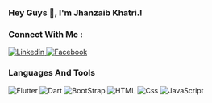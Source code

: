 ### Hey Guys 👋, I'm Jhanzaib Khatri.!

### Connect With Me :
<a href="https://www.linkedin.com/in/jhanzaib-khatri-054122223/">
  <img
    alt="Linkedin"
    src="https://img.shields.io/badge/linkedin-0077B5?logo=linkedin&logoColor=white&style=for-the-badge"
  />
</a>

<a href="https://www.facebook.com/jhanzaib.khatri1999">
  <img
    alt="Facebook"
    src="https://img.shields.io/badge/Facebook-1877F2?logo=Facebook&logoColor=white&style=for-the-badge"
  />
</a>

### Languages And Tools
<p>
<img alt="Flutter" src="https://img.shields.io/badge/Flutter-02569B?logo=Flutter&logoColor=white&style=for-the-badge" />
<img alt="Dart" src="https://img.shields.io/badge/Dart-0175C2?logo=Dart&logoColor=white&style=for-the-badge" />
<img alt="BootStrap" src="https://img.shields.io/badge/BootStrap-7952B3?logo=BootStrap&logoColor=white&style=for-the-badge" />
<img alt="HTML" src="https://img.shields.io/badge/HTML-E34F26?logo=html5&logoColor=white&style=for-the-badge" />
<img alt="Css" src="https://img.shields.io/badge/CSS-1572B6?logo=css3&logoColor=white&style=for-the-badge" />
<img alt="JavaScript" src="https://img.shields.io/badge/JavaScript-F7DF1E?logo=javascript&logoColor=white&style=for-the-badge" />
<p/>


<!--
**jhanzaibkhatri1999/jhanzaibkhatri1999** is a ✨ _special_ ✨ repository because its `README.md` (this file) appears on your GitHub profile.

Here are some ideas to get you started:

- 🔭 I’m currently working on ...
- 🌱 I’m currently learning ...
- 👯 I’m looking to collaborate on ...
- 🤔 I’m looking for help with ...
- 💬 Ask me about ...
- 📫 How to reach me: ...
- 😄 Pronouns: ...
- ⚡ Fun fact: ...
-->
